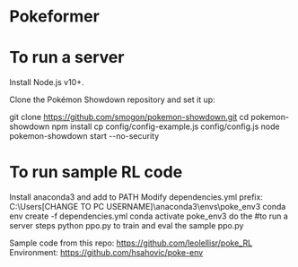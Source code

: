 # Pokeformer

# To run a server
Install Node.js v10+.

Clone the Pokémon Showdown repository and set it up:

git clone https://github.com/smogon/pokemon-showdown.git
cd pokemon-showdown
npm install
cp config/config-example.js config/config.js
node pokemon-showdown start --no-security

# To run sample RL code
Install anaconda3 and add to PATH
Modify dependencies.yml prefix: C:\Users\[CHANGE TO PC USERNAME]\anaconda3\envs\poke_env3
conda env create -f dependencies.yml
conda activate poke_env3
do the #to run a server steps
python ppo.py to train and eval the sample ppo.py 

Sample code from this repo: https://github.com/leolellisr/poke_RL
Environment: https://github.com/hsahovic/poke-env
